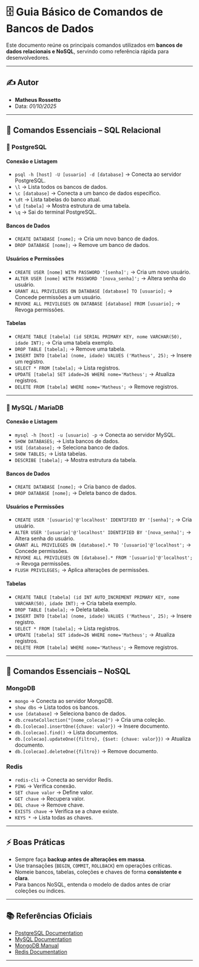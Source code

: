 # 🗄️ Guia Básico de Comandos de Bancos de Dados

Este documento reúne os principais comandos utilizados em **bancos de dados relacionais e NoSQL**, servindo como referência rápida para desenvolvedores.

---

## ✍️ Autor

- **Matheus Rossetto**  
- Data: *01/10/2025*  

---

## 🚀 Comandos Essenciais – SQL Relacional

### 🔹 PostgreSQL

#### Conexão e Listagem
- `psql -h [host] -U [usuario] -d [database]` → Conecta ao servidor PostgreSQL.  
- `\l` → Lista todos os bancos de dados.  
- `\c [database]` → Conecta a um banco de dados específico.  
- `\dt` → Lista tabelas do banco atual.  
- `\d [tabela]` → Mostra estrutura de uma tabela.  
- `\q` → Sai do terminal PostgreSQL.  

#### Bancos de Dados
- `CREATE DATABASE [nome];` → Cria um novo banco de dados.  
- `DROP DATABASE [nome];` → Remove um banco de dados.  

#### Usuários e Permissões
- `CREATE USER [nome] WITH PASSWORD '[senha]';` → Cria um novo usuário.  
- `ALTER USER [nome] WITH PASSWORD '[nova_senha]';` → Altera senha do usuário.  
- `GRANT ALL PRIVILEGES ON DATABASE [database] TO [usuario];` → Concede permissões a um usuário.  
- `REVOKE ALL PRIVILEGES ON DATABASE [database] FROM [usuario];` → Revoga permissões.  

#### Tabelas
- `CREATE TABLE [tabela] (id SERIAL PRIMARY KEY, nome VARCHAR(50), idade INT);` → Cria uma tabela exemplo.  
- `DROP TABLE [tabela];` → Remove uma tabela.  
- `INSERT INTO [tabela] (nome, idade) VALUES ('Matheus', 25);` → Insere um registro.  
- `SELECT * FROM [tabela];` → Lista registros.  
- `UPDATE [tabela] SET idade=26 WHERE nome='Matheus';` → Atualiza registros.  
- `DELETE FROM [tabela] WHERE nome='Matheus';` → Remove registros.  

---

### 🔹 MySQL / MariaDB

#### Conexão e Listagem
- `mysql -h [host] -u [usuario] -p` → Conecta ao servidor MySQL.  
- `SHOW DATABASES;` → Lista bancos de dados.  
- `USE [database];` → Seleciona banco de dados.  
- `SHOW TABLES;` → Lista tabelas.  
- `DESCRIBE [tabela];` → Mostra estrutura da tabela.  

#### Bancos de Dados
- `CREATE DATABASE [nome];` → Cria banco de dados.  
- `DROP DATABASE [nome];` → Deleta banco de dados.  

#### Usuários e Permissões
- `CREATE USER '[usuario]'@'localhost' IDENTIFIED BY '[senha]';` → Cria usuário.  
- `ALTER USER '[usuario]'@'localhost' IDENTIFIED BY '[nova_senha]';` → Altera senha do usuário.  
- `GRANT ALL PRIVILEGES ON [database].* TO '[usuario]'@'localhost';` → Concede permissões.  
- `REVOKE ALL PRIVILEGES ON [database].* FROM '[usuario]'@'localhost';` → Revoga permissões.  
- `FLUSH PRIVILEGES;` → Aplica alterações de permissões.  

#### Tabelas
- `CREATE TABLE [tabela] (id INT AUTO_INCREMENT PRIMARY KEY, nome VARCHAR(50), idade INT);` → Cria tabela exemplo.  
- `DROP TABLE [tabela];` → Deleta tabela.  
- `INSERT INTO [tabela] (nome, idade) VALUES ('Matheus', 25);` → Insere registro.  
- `SELECT * FROM [tabela];` → Lista registros.  
- `UPDATE [tabela] SET idade=26 WHERE nome='Matheus';` → Atualiza registros.  
- `DELETE FROM [tabela] WHERE nome='Matheus';` → Remove registros.  

---

## 🔹 Comandos Essenciais – NoSQL

### MongoDB
- `mongo` → Conecta ao servidor MongoDB.  
- `show dbs` → Lista todos os bancos.  
- `use [database]` → Seleciona banco de dados.  
- `db.createCollection("[nome_colecao]")` → Cria uma coleção.  
- `db.[colecao].insertOne({chave: valor})` → Insere documento.  
- `db.[colecao].find()` → Lista documentos.  
- `db.[colecao].updateOne({filtro}, {$set: {chave: valor}})` → Atualiza documento.  
- `db.[colecao].deleteOne({filtro})` → Remove documento.  

### Redis
- `redis-cli` → Conecta ao servidor Redis.  
- `PING` → Verifica conexão.  
- `SET chave valor` → Define valor.  
- `GET chave` → Recupera valor.  
- `DEL chave` → Remove chave.  
- `EXISTS chave` → Verifica se a chave existe.  
- `KEYS *` → Lista todas as chaves.  

---

## ⚡ Boas Práticas

- Sempre faça **backup antes de alterações em massa**.  
- Use transações (`BEGIN`, `COMMIT`, `ROLLBACK`) em operações críticas.  
- Nomeie bancos, tabelas, coleções e chaves de forma **consistente e clara**.  
- Para bancos NoSQL, entenda o modelo de dados antes de criar coleções ou índices.  

---

## 📚 Referências Oficiais

- [PostgreSQL Documentation](https://www.postgresql.org/docs/)  
- [MySQL Documentation](https://dev.mysql.com/doc/)  
- [MongoDB Manual](https://www.mongodb.com/docs/manual/)  
- [Redis Documentation](https://redis.io/documentation)  

---
